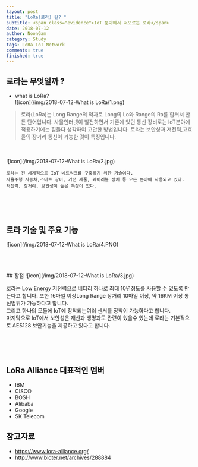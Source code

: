 ```yaml
---
layout: post
title: "LoRa(로라) 란? "
subtitle: <span class="evidence">IoT 분야에서 떠오르는 로라</span>
date: 2018-07-12
author: NoonGam
category: Study
tags: LoRa IoT Network
comments: true
finished: true
---
```


## 로라는 무엇일까 ?

- what is LoRa? <br>
![icon](/img/2018-07-12-What is LoRa/1.png)
>로라(LoRa)는 Long Range의 약자로 Long의 Lo와 Range의 Ra를 합쳐서 만든 단어입니다. 사물인터넷이 발전하면서 기존에 있던 통신 장비로는 IoT분야에 적용하기에는 힘들다 생각하여 고안한 방법입니다. 로라는 보안성과 저전력,고효율의 장거리 통신이 가능한 것이 특징입니다.

<br><br>
![icon](/img/2018-07-12-What is LoRa/2.jpg)

    로라는 전 세계적으로 IoT 네트워크를 구축하기 위한 기술이다.
    자율주행 자동차,스마트 장비, 가전 제품, 웨어러블 장치 등 모든 분야에 사용되고 있다.
    저전력, 장거리, 보안성이 높은 특징이 있다.

<br>
<br>
<br>

## 로라 기술 및 주요 기능
![icon](/img/2018-07-12-What is LoRa/4.PNG)

<br>
<br>
<br>
## 장점
![icon](/img/2018-07-12-What is LoRa/3.jpg)

로라는 <a>Low Energy 저전력</a>으로 베터리 하나로 최대 10년정도를 사용할 수 있도록 만든다고 합니다. 또한 16마일 이상<a>Long Range 장거리</a> 10마일 이상, 약 16KM 이상 통신범위가 가능하다고 합니다. <br>
그리고 하나의 모듈에 IoT에 장착되는<a>여러 센서를 장착</a>이 가능하다고 합니다.<br>
마지막으로 IoT에서 보안성은 재산과 생명과도 관련이 있을수 있는데 로라는 <a>기본적으로 AES128 보안</a>기능을 제공하고 있다고 합니다.

<br>
<br>
<br>



## LoRa Alliance 대표적인 멤버
- IBM
- CISCO
- BOSH
- Alibaba
- Google
- SK Telecom


## 참고자료

- https://www.lora-alliance.org/
- http://www.bloter.net/archives/288884
